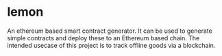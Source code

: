 # lemon

An ethereum based smart contract generator. It can be used to generate simple contracts and deploy these to an Ethereum based chain. 
The intended usecase of this project is to track offline goods via a blockchain. 

